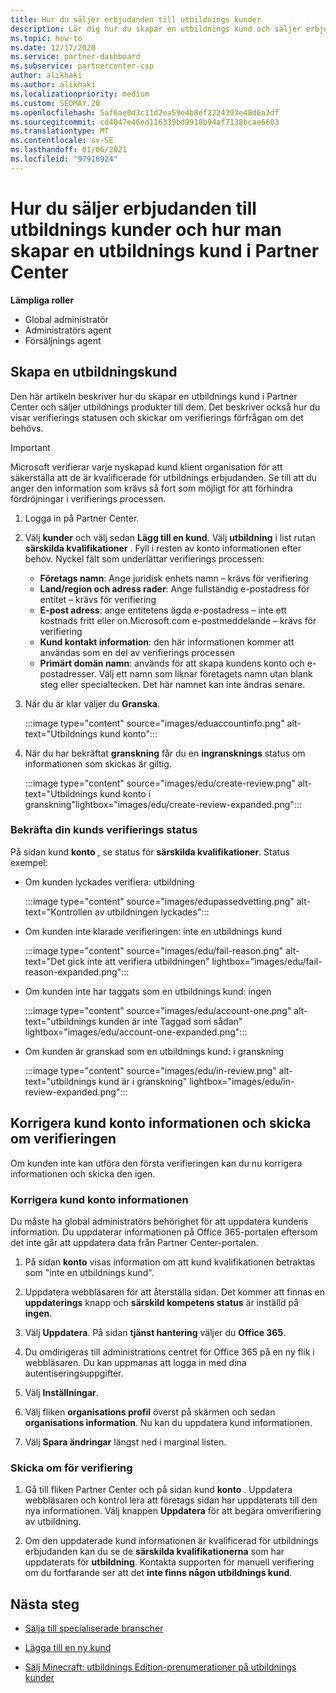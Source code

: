 ```yaml
---
title: Hur du säljer erbjudanden till utbildnings kunder
description: Lär dig hur du skapar en utbildnings kund och säljer erbjudanden till dem i Partner Center. Inkluderar bekräftelse av verifierings status för din utbildnings kund.
ms.topic: how-to
ms.date: 12/17/2020
ms.service: partner-dashboard
ms.subservice: partnercenter-csp
author: alikhaki
ms.author: alikhaki
ms.localizationpriority: medium
ms.custom: SEOMAY.20
ms.openlocfilehash: 5af6ae0d3c11d2ea59e4b8ef2224393e48d6a3df
ms.sourcegitcommit: cd4047e46ed116339bd9918b94af7138bcae6603
ms.translationtype: MT
ms.contentlocale: sv-SE
ms.lasthandoff: 01/06/2021
ms.locfileid: "97916924"
---
```

# <a name="how-to-sell-offers-to-education-customers-and-how-to-create-an-education-customer-in-partner-center"></a>Hur du säljer erbjudanden till utbildnings kunder och hur man skapar en utbildnings kund i Partner Center


**Lämpliga roller**

- Global administratör
- Administratörs agent
- Försäljnings agent

## <a name="create-an-education-customer"></a>Skapa en utbildningskund

Den här artikeln beskriver hur du skapar en utbildnings kund i Partner Center och säljer utbildnings produkter till dem. Det beskriver också hur du visar verifierings statusen och skickar om verifierings förfrågan om det behövs.

> [!IMPORTANT]
> Microsoft verifierar varje nyskapad kund klient organisation för att säkerställa att de är kvalificerade för utbildnings erbjudanden.  Se till att du anger den information som krävs så fort som möjligt för att förhindra fördröjningar i verifierings processen.

1. Logga in på Partner Center.

2. Välj **kunder** och välj sedan **Lägg till en kund**. Välj **utbildning** i list rutan **särskilda kvalifikationer** .  Fyll i resten av konto informationen efter behov.  Nyckel fält som underlättar verifierings processen:

   - **Företags namn**: Ange juridisk enhets namn – krävs för verifiering
   - **Land/region och adress rader**: Ange fullständig e-postadress för entitet – krävs för verifiering
   - **E-post adress**: ange entitetens ägda e-postadress – inte ett kostnads fritt eller on.Microsoft.com e-postmeddelande – krävs för verifiering
   - **Kund kontakt information**: den här informationen kommer att användas som en del av verifierings processen
   - **Primärt domän namn**: används för att skapa kundens konto och e-postadresser.  Välj ett namn som liknar företagets namn utan blank steg eller specialtecken.  Det här namnet kan inte ändras senare.

3. När du är klar väljer du **Granska**.

   :::image type="content" source="images/eduaccountinfo.png" alt-text="Utbildnings kund konto":::

4. När du har bekräftat **granskning** får du en **ingransknings** status om informationen som skickas är giltig. 

    :::image type="content" source="images/edu/create-review.png" alt-text="Utbildnings kund konto i granskning"lightbox="images/edu/create-review-expanded.png":::

### <a name="confirm-your-education-customers-verification-status"></a>Bekräfta din kunds verifierings status

På sidan kund **konto** , se status för **särskilda kvalifikationer**.
Status exempel:

- Om kunden lyckades verifiera: utbildning

   :::image type="content" source="images/edupassedvetting.png" alt-text="Kontrollen av utbildningen lyckades":::

- Om kunden inte klarade verifieringen: inte en utbildnings kund

   :::image type="content" source="images/edu/fail-reason.png" alt-text="Det gick inte att verifiera utbildningen" lightbox="images/edu/fail-reason-expanded.png":::

- Om kunden inte har taggats som en utbildnings kund: ingen

   :::image type="content" source="images/edu/account-one.png" alt-text="utbildnings kunden är inte Taggad som sådan" lightbox="images/edu/account-one-expanded.png":::

- Om kunden är granskad som en utbildnings kund: i granskning

    :::image type="content" source="images/edu/in-review.png" alt-text="utbildnings kund är i granskning" lightbox="images/edu/in-review-expanded.png":::

## <a name="correct-the-customer-account-info-and-resubmit-for-verification"></a>Korrigera kund konto informationen och skicka om verifieringen

Om kunden inte kan utföra den första verifieringen kan du nu korrigera informationen och skicka den igen.

### <a name="correct-the-customer-account-information"></a>Korrigera kund konto informationen

Du måste ha global administratörs behörighet för att uppdatera kundens information. Du uppdaterar informationen på Office 365-portalen eftersom det inte går att uppdatera data från Partner Center-portalen.

1. På sidan **konto** visas information om att kund kvalifikationen betraktas som "inte en utbildnings kund".

2. Uppdatera webbläsaren för att återställa sidan. Det kommer att finnas en **uppdaterings** knapp och **särskild kompetens status** är inställd på **ingen**.

3. Välj **Uppdatera**. På sidan **tjänst hantering** väljer du **Office 365**.

4. Du omdirigeras till administrations centret för Office 365 på en ny flik i webbläsaren. Du kan uppmanas att logga in med dina autentiseringsuppgifter.

5. Välj **Inställningar**.

6. Välj fliken **organisations profil** överst på skärmen och sedan **organisations information**. Nu kan du uppdatera kund informationen.

7. Välj **Spara ändringar** längst ned i marginal listen.  

### <a name="resubmit-for-verification"></a>Skicka om för verifiering

1. Gå till fliken Partner Center och på sidan kund **konto** . Uppdatera webbläsaren och kontrol lera att företags sidan har uppdaterats till den nya informationen. Välj knappen **Uppdatera** för att begära omverifiering av utbildning.

2. Om den uppdaterade kund informationen är kvalificerad för utbildnings erbjudanden kan du se de **särskilda kvalifikationerna** som har uppdaterats för **utbildning**. Kontakta supporten för manuell verifiering om du fortfarande ser att det **inte finns någon utbildnings kund**.

## <a name="next-steps"></a>Nästa steg

- [Sälja till specialiserade branscher](get-special-pricing-for-offers.md)

- [Lägga till en ny kund](add-a-new-customer.md)

- [Sälj Minecraft: utbildnings Edition-prenumerationer på utbildnings kunder](minecraft-subscriptions.md)
